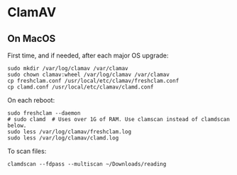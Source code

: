 # ClamAV

## On MacOS

First time, and if needed, after each major OS upgrade:

    sudo mkdir /var/log/clamav /var/clamav
    sudo chown clamav:wheel /var/log/clamav /var/clamav
    cp freshclam.conf /usr/local/etc/clamav/freshclam.conf
    cp clamd.conf /usr/local/etc/clamav/clamd.conf

On each reboot:

    sudo freshclam --daemon
    # sudo clamd  # Uses over 1G of RAM. Use clamscan instead of clamdscan below.
    sudo less /var/log/clamav/freshclam.log
    sudo less /var/log/clamav/clamd.log

To scan files:

    clamdscan --fdpass --multiscan ~/Downloads/reading
